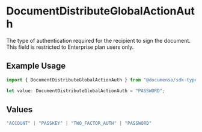 # DocumentDistributeGlobalActionAuth

The type of authentication required for the recipient to sign the document. This field is restricted to Enterprise plan users only.

## Example Usage

```typescript
import { DocumentDistributeGlobalActionAuth } from "@documenso/sdk-typescript/models/operations";

let value: DocumentDistributeGlobalActionAuth = "PASSWORD";
```

## Values

```typescript
"ACCOUNT" | "PASSKEY" | "TWO_FACTOR_AUTH" | "PASSWORD"
```